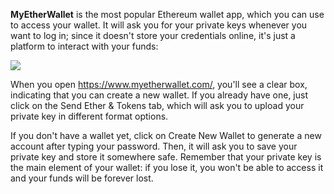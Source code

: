 **MyEtherWallet** is the most popular Ethereum wallet app, which you can use to access your wallet. It will ask you for your private keys whenever you want to log in; since it doesn't store your credentials online, it's just a platform to interact with your funds:

![](https://github.com/fenago/katacoda-scenarios/raw/master/mastering-ethereum/ethereum-wallet/steps/3/account.JPG)


When you open https://www.myetherwallet.com/, you'll see a clear box, indicating that you can create a new wallet. If you already have one, just click on the Send Ether & Tokens tab, which will ask you to upload your private key in different format options. 

If you don't have a wallet yet, click on Create New Wallet to generate a new account after typing your password. Then, it will ask you to save your private key and store it somewhere safe. Remember that your private key is the main element of your wallet: if you lose it, you won't be able to access it and your funds will be forever lost.